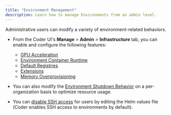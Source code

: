 ```yaml
---
title: "Environment Management"
description: Learn how to manage Environments from an admin level.
---
```


Administrative users can modify a variety of environment-related behaviors.

- From the Coder UI's **Manage** > **Admin** > **Infrastructure** tab, you can
  enable and configure the following features:

  - [GPU Acceleration](gpu-acceleration.md)
  - [Environment Container Runtime](cvms.md)
  - [Default Registries](../registries/default-registry.md)
  - [Extensions](extensions.md)
  - [Memory Overprovisioning](memory-overprovisioning.md)

- You can also modify the [Environment Shutdown Behavior](shutdown.md) on a
  per-organization basis to optimize resource usage.

- You can [disable SSH access](ssh-access.md) for users by editing the Helm
  values file (Coder enables SSH access to environments by default).

<children></children>
